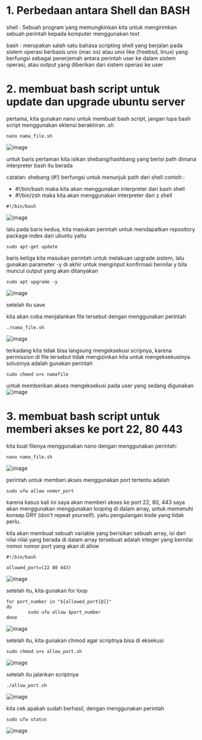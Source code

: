 # 1. Perbedaan antara Shell dan BASH

shell : Sebuah program yang memungkinkan kita untuk mengirimkan sebuah perintah kepada komputer menggunakan text

bash : merupakan salah satu bahasa scripting shell yang berjalan pada sistem operasi berbasis unix (mac os) atau unix like (freebsd, linux) yang berfungsi sebagai penerjemah antara perintah user ke dalam sistem operasi, atau output yang diberikan dari sistem operasi ke user

# 2. membuat bash script untuk update dan upgrade ubuntu server

pertama, kita gunakan nano untuk membuat bash script, jangan lupa bash script menggunakan ektensi berakhiran .sh
```
nano nama_file.sh
```
![image](https://user-images.githubusercontent.com/36489276/203330640-a9c73f4c-14f7-468b-bc25-e35ed5c3063a.png)

untuk baris pertaman kita isikan shebang/hashbang yang berisi path dimana interpreter bash itu berada

catatan: shebang (#!) berfungsi untuk menunjuk path dari shell
contoh : 
- #!/bin/bash maka kita akan menggunakan interpreter dari bash shell
- #!/bin/zsh maka kita akan menggunakan interpreter dari z shell

```
#!/bin/bash
```
![image](https://user-images.githubusercontent.com/36489276/203334801-9de623e2-31d7-4175-8c67-8b35bd3faddc.png)

lalu pada baris kedua, kita masukan perintah untuk mendapatkan repository package index dari ubuntu yaitu
```
sudo apt-get update
```

baris ketiga kita masukan perintah untuk melakuan upgrade sistem, lalu gunakan parameter -y di akhir untuk menginput konfirmasi bernilai y bila muncul output
yang akan ditanyakan
```
sudo apt upgrade -y
```
![image](https://user-images.githubusercontent.com/36489276/203335401-a9d37672-3676-4121-98e9-ca0fe23af394.png)

setelah itu save

kita akan coba menjalankan file tersebut dengan menggunakan perintah
```
./nama_file.sh
```
![image](https://user-images.githubusercontent.com/36489276/203336384-23be7661-92a9-4887-a844-64e1c38b86e1.png)

terkadang kita tidak bisa langsung mengeksekusi scripnya, karena permission di file tersebut tidak mengizinkan kita untuk mengeksekusinya.
solusinya adalah gunakan perintah
```
sudo chmod u+x namafile
```
untuk memberikan akses mengeksekusi pada user yang sedang digunakan
![image](https://user-images.githubusercontent.com/36489276/203350579-e185c54a-0dc9-4347-863b-7e658eb0a7f8.png)




# 3. membuat bash script untuk memberi akses ke port 22, 80 443

kita buat filenya menggunakan nano dengan menggunakan perintah:
```
nano nama_file.sh
```
![image](https://user-images.githubusercontent.com/36489276/203339673-6a60f029-efb1-4980-a383-9b27f2d86990.png)

perintah untuk memberi akses menggunakan port tertentu adalah
```
sudo ufw allow nomor_port
```
karena kasus kali ini saya akan memberi akses ke port 22, 80, 443
saya akan menggunakan menggunakan looping di dalam array, untuk
memenuhi konsep DRY (don't repeat yourself). yaitu pengulangan kode yang
tidak perlu.

kita akan membuat sebuah variable yang berisikan sebuah array, isi dari nilai nilai yang berada di dalam array tersebuat adalah integer yang bernilai nomor nomor port yang akan di allow

```
#!/bin/bash

allowed_port=(22 80 443)
```
![image](https://user-images.githubusercontent.com/36489276/203352967-5cff35bf-0212-4829-9e03-071baeb4d598.png)

setelah itu, kita gunakan for loop
```
for port_number in "${allowed_port[@]}"
do
        sudo ufw allow $port_number
done
```

![image](https://user-images.githubusercontent.com/36489276/203353583-28af09e7-b091-4090-8267-f31f27e1f054.png)

setelah itu, kita gunakan chmod agar scriptnya bisa di eksekusi
```
sudo chmod u+x allow_port.sh
```
![image](https://user-images.githubusercontent.com/36489276/203361573-19a79a8f-776e-4e3d-9b09-676d562b8aed.png)

setelah itu jalankan scriptnya
```
./allow_port.sh
```
![image](https://user-images.githubusercontent.com/36489276/203362714-630dad32-9499-4b20-a10e-17d97c310325.png)

kita cek apakah sudah berhasil, dengan menggunakan perintah
```
sudo ufw status
```
![image](https://user-images.githubusercontent.com/36489276/203363913-ad5b3d86-82af-435d-94a4-5ead7f916d1d.png)



